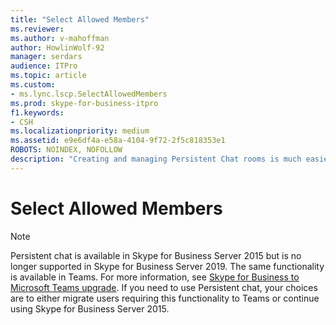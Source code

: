 ```yaml
---
title: "Select Allowed Members"
ms.reviewer: 
ms.author: v-mahoffman
author: HowlinWolf-92
manager: serdars
audience: ITPro
ms.topic: article
ms.custom:
- ms.lync.lscp.SelectAllowedMembers
ms.prod: skype-for-business-itpro
f1.keywords:
- CSH
ms.localizationpriority: medium
ms.assetid: e9e6df4a-e58a-4104-9f72-2f5c818353e1
ROBOTS: NOINDEX, NOFOLLOW
description: "Creating and managing Persistent Chat rooms is much easier with the correct use of categories. A Persistent Chat Administrator can define AllowedMembers and Creators for each category, and can also define the default chat room settings and behaviors that will be applied to all chat rooms created in the category. Persistent Chat Administrators create and manage categories by using the control panel or Windows PowerShell cmdlets."
---
```


# Select Allowed Members

> [!NOTE] 
> Persistent chat is available in Skype for Business Server 2015 but is no longer supported in Skype for Business Server 2019. The same functionality is available in Teams. For more information, see [Skype for Business to Microsoft Teams upgrade](/MicrosoftTeams/upgrade-start-here). If you need to use Persistent chat, your choices are to either migrate users requiring this functionality to Teams or continue using Skype for Business Server 2015.